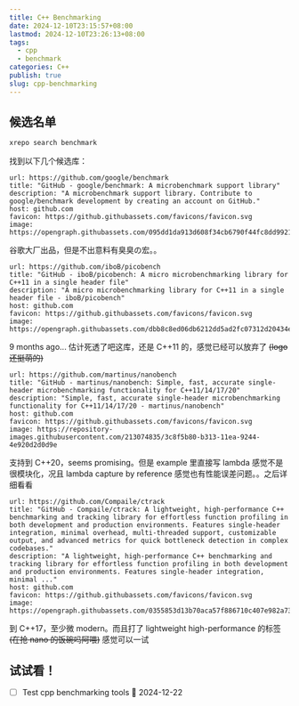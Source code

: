 ```yaml
---
title: C++ Benchmarking
date: 2024-12-10T23:15:57+08:00
lastmod: 2024-12-10T23:26:13+08:00
tags:
  - cpp
  - benchmark
categories: C++
publish: true
slug: cpp-benchmarking
---
```


## 候选名单

```bash
xrepo search benchmark
```

找到以下几个候选库：

```cardlink
url: https://github.com/google/benchmark
title: "GitHub - google/benchmark: A microbenchmark support library"
description: "A microbenchmark support library. Contribute to google/benchmark development by creating an account on GitHub."
host: github.com
favicon: https://github.githubassets.com/favicons/favicon.svg
image: https://opengraph.githubassets.com/095dd1da913d608f34cb6790f44fc8dd992145add82d9ee496425ab594ea4676/google/benchmark
```

谷歌大厂出品，但是不出意料有臭臭の宏。。

```cardlink
url: https://github.com/iboB/picobench
title: "GitHub - iboB/picobench: A micro microbenchmarking library for C++11 in a single header file"
description: "A micro microbenchmarking library for C++11 in a single header file - iboB/picobench"
host: github.com
favicon: https://github.githubassets.com/favicons/favicon.svg
image: https://opengraph.githubassets.com/dbb8c8ed06db6212dd5ad2fc07312d20434e6bc0a819ae5a280472c9f7dce07c/iboB/picobench
```

9 months ago... 估计死透了吧这库，还是 C++11 的，感觉已经可以放弃了 ~~(logo 还挺萌的)~~

```cardlink
url: https://github.com/martinus/nanobench
title: "GitHub - martinus/nanobench: Simple, fast, accurate single-header microbenchmarking functionality for C++11/14/17/20"
description: "Simple, fast, accurate single-header microbenchmarking functionality for C++11/14/17/20 - martinus/nanobench"
host: github.com
favicon: https://github.githubassets.com/favicons/favicon.svg
image: https://repository-images.githubusercontent.com/213074835/3c8f5b80-b313-11ea-9244-4e920d2d0d9e
```

支持到 C++20，seems promising。但是 example 里直接写 lambda 感觉不是很模块化，况且 lambda capture by reference 感觉也有性能误差问题。。之后详细看看

```cardlink
url: https://github.com/Compaile/ctrack
title: "GitHub - Compaile/ctrack: A lightweight, high-performance C++ benchmarking and tracking library for effortless function profiling in both development and production environments. Features single-header integration, minimal overhead, multi-threaded support, customizable output, and advanced metrics for quick bottleneck detection in complex codebases."
description: "A lightweight, high-performance C++ benchmarking and tracking library for effortless function profiling in both development and production environments. Features single-header integration, minimal ..."
host: github.com
favicon: https://github.githubassets.com/favicons/favicon.svg
image: https://opengraph.githubassets.com/0355853d13b70aca57f886710c407e982a738164718e33496d078f4734173efc/Compaile/ctrack
```

到 C++17，至少微 modern。而且打了 lightweight high-performance 的标签 ~~(在抢 nano 的饭碗吗阿喂)~~ 感觉可以一试

## 试试看！

- [ ] Test cpp benchmarking tools 📅 2024-12-22

